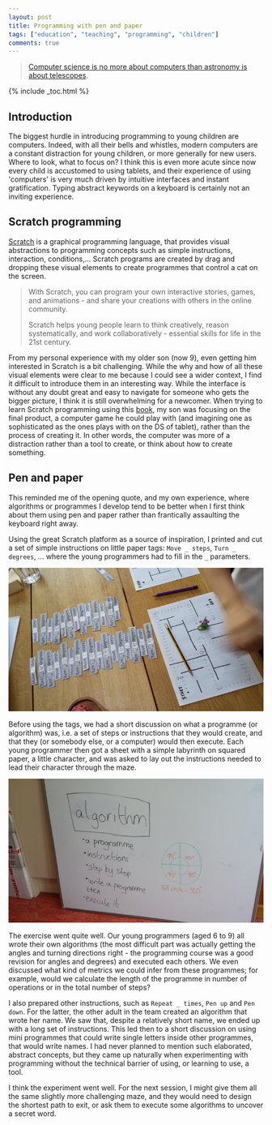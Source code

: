 ```yaml
---
layout: post
title: Programming with pen and paper
tags: ["education", "teaching", "programming", "children"]
comments: true
---
```


> [Computer science is no more about computers than astronomy is about telescopes](https://en.wikiquote.org/wiki/Computer_science).

<!--more-->

{% include _toc.html %}

## Introduction


The biggest hurdle in introducing programming to young children are
computers. Indeed, with all their bells and whistles, modern computers
are a constant distraction for young children, or more generally for
new users. Where to look, what to focus on? I think this is even more
acute since now every child is accustomed to using tablets, and their
experience of using 'computers' is very much driven by intuitive
interfaces and instant gratification. Typing abstract keywords on a
keyboard is certainly not an inviting experience.

## Scratch programming

[Scratch](https://scratch.mit.edu/) is a graphical programming
language, that provides visual abstractions to programming concepts
such as simple instructions, interaction, conditions,... Scratch
programs are created by drag and dropping these visual elements to
create programmes that control a cat on the screen.

> With Scratch, you can program your own interactive stories, games,
> and animations - and share your creations with others in the online
> community.
>
> Scratch helps young people learn to think creatively, reason
> systematically, and work collaboratively - essential skills for life
> in the 21st century.

From my personal experience with my older son (now 9), even getting
him interested in Scratch is a bit challenging. While the why and how
of all these visual elements were clear to me because I could see a
wider context, I find it difficult to introduce them in an interesting
way. While the interface is without any doubt great and easy to
navigate for someone who gets the bigger picture, I think it is still
overwhelming for a newcomer. When trying to learn Scratch programming
using this [book](https://www.nostarch.com/scratch), my son was focusing
on the final product, a computer game he could play with (and
imagining one as sophisticated as the ones plays with on the DS of tablet),
rather than the process of creating it. In other words, the computer
was more of a distraction rather than a tool to create, or think about
how to create something.

## Pen and paper

This reminded me of the opening quote, and my own experience, where
algorithms or programmes I develop tend to be better when I first
think about them using pen and paper rather than frantically
assaulting the keyboard right away.

Using the great Scratch platform as a source of inspiration, I printed
and cut a set of simple instructions on little paper tags: `Move _
steps`, `Turn _ degrees`, ... where the young programmers had to fill
in the `_` parameters.

![Pen and paper programming algorithm](/images/pen-paper-algo.jpg)

Before using the tags, we had a short discussion on what a programme
(or algorithm) was, i.e. a set of steps or instructions that they
would create, and that they (or somebody else, or a computer) would
then execute. Each young programmer then got a sheet with a simple
labyrinth on squared paper, a little character, and was asked to lay
out the instructions needed to lead their character through the maze.

![Pen and paper programming intro](/images/pen-paper-intro.jpg)

The exercise went quite well. Our young programmers (aged 6 to 9) all
wrote their own algorithms (the most difficult part was actually
getting the angles and turning directions right - the programming
course was a good revision for angles and degrees) and executed each
others. We even discussed what kind of metrics we could infer from
these programmes; for example, would we calculate the length of the
programme in number of operations or in the total number of steps?

I also prepared other instructions, such as `Repeat _ times`, `Pen up`
and `Pen down`. For the latter, the other adult in the team created an
algorithm that wrote her name. We saw that, despite a relatively short
name, we ended up with a long set of instructions. This led then to a
short discussion on using mini programmes that could write single
letters inside other programmes, that would write names. I had never
planned to mention such elaborated, abstract concepts, but they came
up naturally when experimenting with programming without the technical
barrier of using, or learning to use, a tool.

I think the experiment went well. For the next session, I might give
them all the same slightly more challenging maze, and they would need
to design the shortest path to exit, or ask them to execute some
algorithms to uncover a secret word.
